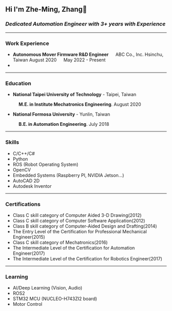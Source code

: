 ## Hi I'm Zhe-Ming, Zhang👋

### *Dedicated Automation Engineer with 3+ years with Experience*

------

### Work Experience
  -  **Autonomous Mover Firmware R&D Engineer**
      <span style="padding-left: 2ch;">ABC Co., Inc. Hsinchu, Taiwan August 2020</span>
      <span style="padding-left: 2ch;">May 2022 - Present</span>
  -  
------

### Education

  - **National Taipei University of Technology** - Taipei, Taiwan
    
    <span style="padding-left: 2ch;">**M.E. in Institute Mechatronics Engineering**. August 2020</span>

  - **National Formosa University** - Yunlin, Taiwan
    
    <span style="padding-left: 2ch;">**B.E. in Automation Engineering**. July 2018</span>

------

### Skills
  - C/C++/C#
  - Python
  - ROS (Robot Operating System)
  - OpenCV
  - Embedded Systems (Raspberry PI, NVIDIA Jetson...)
  - AutoCAD 2D
  - Autodesk Inventor

------

### Certifications
  - Class C skill category of Computer Aided 3-D Drawing(2012)
  - Class C skill category of Computer Software Application(2012)
  - Class B skill category of Computer-Aided Design and  Drafting(2014)
  - The Entry Level of the Certification for Professional  Mechanical Engineer(2015)
  - Class C skill category of Mechatronics(2016)
  - The Intermediate Level of the Certification for Automation  Engineer(2017)
  - The Intermediate Level of the Certification for Robotics  Engineer(2017)

------

### Learning
  - AI/Deep Learning (Vision, Audio)
  - ROS2
  - STM32 MCU (NUCLEO-H743ZI2 board)
  - Motor Control 
